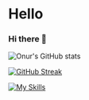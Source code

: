 # Hello

### Hi there 👋

![Onur's GitHub stats](https://github-readme-stats.vercel.app/api?username=onurdoker&show_icons=true&theme=tokyonight&hide_border=true) 

[![GitHub Streak](http://github-readme-streak-stats.herokuapp.com/?user=onurdoker&theme=tokyonight&hide_border=true&border_radius=4,5&date_format=M%20j%5B%2C%20Y%5D)](https://git.io/streak-stats)

[![My Skills](https://skillicons.dev/icons?i=html,css,java,js,nodejs,php,react,postgres,mysql,laravel,postman,vscode,py,matlab,figma§perline=5)](https://skillicons.dev)
